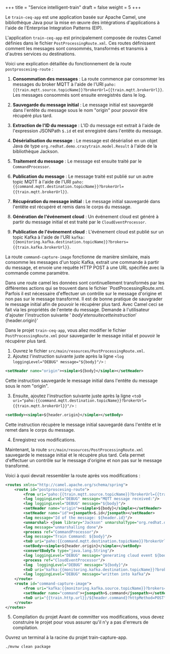 +++
title = "Service intelligent-train"
draft = false
weight = 5
+++

Le `train-ceq-app` est une application basée sur Apache Camel, une bibliothèque Java pour la mise en œuvre des intégrations d'applications à l'aide de l'Enterprise Integration Patterns (EIP). 

L'application `train-ceq-app` est principalement composée de routes Camel définies dans le fichier `PostProcessingRoute.xml`. Ces routes définissent comment les messages sont consommés, transformés et transmis à d'autres services ou destinations.

Voici une explication détaillée du fonctionnement de la route `postproscesing-route` :

1. **Consommation des messages** : La route commence par consommer les messages du broker MQTT à l'aide de l'URI `paho:{{train.mqtt.source.topicName}}?brokerUrl={{train.mqtt.brokerUrl}}`. Les messages consommés sont ensuite enregistrés dans le log.

2. **Sauvegarde du message initial** : Le message initial est sauvegardé dans l'entête du message sous le nom "origin" pour pouvoir être récupéré plus tard.

3. **Extraction de l'ID du message** : L'ID du message est extrait à l'aide de l'expression JSONPath `$.id` et est enregistré dans l'entête du message.

4. **Désérialisation du message** : Le message est désérialisé en un objet Java de type `org.redhat.demo.crazytrain.model.Result` à l'aide de la bibliothèque Jackson.

5. **Traitement du message** : Le message est ensuite traité par le `CommandProcessor`.

6. **Publication du message** : Le message traité est publié sur un autre topic MQTT à l'aide de l'URI `paho:{{command.mqtt.destination.topicName}}?brokerUrl={{train.mqtt.brokerUrl}}`.

7. **Récupération du message initial** : Le message initial sauvegardé dans l'entête est récupéré et remis dans le corps du message.

8. **Génération de l'événement cloud** : Un événement cloud est généré à partir du message initial et est traité par le `CloudEventProcessor`.

9. **Publication de l'événement cloud** : L'événement cloud est publié sur un topic Kafka à l'aide de l'URI `kafka:{{monitoring.kafka.destination.topicName}}?brokers={{train.kafka.brokerUrl}}`.

La route `command-capture-image` fonctionne de manière similaire, mais consomme les messages d'un topic Kafka, extrait une commande à partir du message, et envoie une requête HTTP POST à une URL spécifiée avec la commande comme paramètre.



Dans une route camel les données sont continuellement transformés par les différentes actions qui se trouvent dans le fichier `PostProcessingRoute.xml. Parfois il est nécessaire d'effectuer un contrôle sur le message d'origine et non pas sur le message transformé. Il est de bonne pratique de sauvgrader le message initial afin de pouvoir le récupérer plus tard. Avec Camel ceci se fait via les propriétés de l'entete du message. Demande à l'utilisateur d'ajouter l'instruction suivante ' ${body}' et ensuite cette instruction '${header.origin}' 


Dans le projet `train-ceq-app`, vous allez modifier le fichier `PostProcessingRoute.xml` pour sauvegarder le message initial et pouvoir le récupérer plus tard.

1. Ouvrez le fichier `src/main/resources/PostProcessingRoute.xml`.
2. Ajoutez l'instruction suivante juste après la ligne `<log loggingLevel="DEBUG" message="${body}"/>` :

```xml
<setHeader name="origin"><simple>${body}</simple></setHeader>
```

Cette instruction sauvegarde le message initial dans l'entête du message sous le nom "origin".

3. Ensuite, ajoutez l'instruction suivante juste après la ligne `<toD uri="paho:{{command.mqtt.destination.topicName}}?brokerUrl={{train.mqtt.brokerUrl}}"/>` :

```xml
<setBody><simple>${header.origin}</simple></setBody>
```

Cette instruction récupère le message initial sauvegardé dans l'entête et le remet dans le corps du message.

4. Enregistrez vos modifications.

Maintenant, la route `src/main/resources/PostProcessingRoute.xml` sauvegarde le message initial et le récupère plus tard. Cela permet d'effectuer un contrôle sur le message d'origine et non pas sur le message transformé.

Voici à quoi devrait ressembler la route après vos modifications :

```xml
<routes xmlns="http://camel.apache.org/schema/spring">
    <route id="postproscesing-route">  
        <from uri="paho:{{train.mqtt.source.topicName}}?brokerUrl={{train.mqtt.brokerUrl}}"/>     
        <log loggingLevel="DEBUG" message="MQTT message received:"/>
        <log loggingLevel="DEBUG" message="${body}"/>
        <setHeader name="origin"><simple>${body}</simple></setHeader>
        <setHeader name="id"><jsonpath>$.id</jsonpath></setHeader>
        <log message="Id of the message: ${header.id}"/>
        <unmarshal> <json library="Jackson" unmarshalType="org.redhat.demo.crazytrain.model.Result"/></unmarshal>
        <log message="unmarshalling done"/>
        <process ref="CommandProcessor"/>
        <log message="Train Command: ${body}"/>
        <toD uri="paho:{{command.mqtt.destination.topicName}}?brokerUrl={{train.mqtt.brokerUrl}}"/>
        <setBody><simple>${header.origin}</simple></setBody>
        <convertBodyTo type="java.lang.String"/>
        <log loggingLevel="DEBUG" message="generating cloud event ${body}"/>
        <process ref="CloudEventProcessor"/>
        <log  loggingLevel="DEBUG" message="${body}"/>
        <toD uri="kafka:{{monitoring.kafka.destination.topicName}}?brokers={{train.kafka.brokerUrl}}"/>
        <log loggingLevel="DEBUG" message="written into kafka"/>
    </route>
    <route id="command-capture-image">
        <from uri="kafka:{{monitoring.kafka.source.topicName}}?brokers={{train.kafka.brokerUrl}}"/>
        <setHeader name="command"><jsonpath>$.command</jsonpath></setHeader>
        <toD uri="{{train.http.url}}/${header.command}?httpMethod=POST" />
    </route>
</routes>
```
5. Compilation du projet 
Avant de committer vos modifications, vous devez construire le projet  pour vous assurer qu'il n'y a pas d'erreurs de compilation.


Ouvrez un terminal à la racine du projet train-capture-app.

```
./mvnw clean package
```
